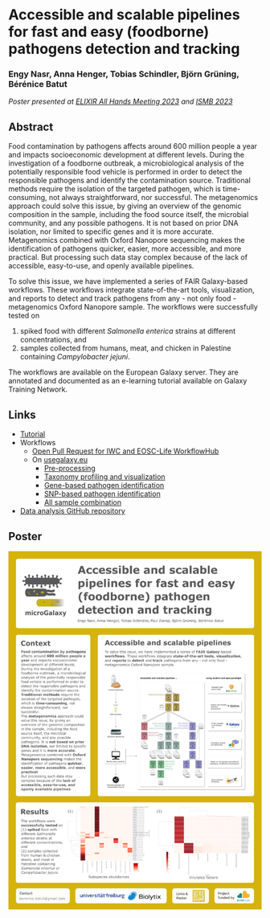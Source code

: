 Accessible and scalable pipelines for fast and easy (foodborne) pathogens detection and tracking
================================================================================================

### Engy Nasr, Anna Henger, Tobias Schindler, Björn Grüning, Bérénice Batut

*Poster presented at [ELIXIR All Hands Meeting 2023](https://elixir-europe.org/events/elixir-all-hands-2023) and [ISMB 2023](https://www.iscb.org/ismbeccb2023)*

## Abstract

Food contamination by pathogens affects around 600 million people a year and impacts socioeconomic development at different levels.
During the investigation of a foodborne outbreak, a microbiological analysis of the potentially responsible food vehicle is performed in order to detect the responsible pathogens and identify the contamination source. Traditional methods require the isolation of the targeted pathogen, which is time-consuming, not always straightforward, nor successful. The metagenomics approach could solve this issue, by giving an overview of the genomic composition in the sample, including the food source itself, the microbial community, and any possible pathogens. It is not based on prior DNA isolation, nor limited to specific genes and it is more accurate.
Metagenomics combined with Oxford Nanopore sequencing makes the identification of pathogens quicker,  easier, more accessible, and more practical. But processing such data stay complex because of the lack of accessible, easy-to-use, and openly available pipelines.

To solve this issue, we have implemented a series of FAIR Galaxy-based workflows.
These workflows integrate state-of-the-art tools, visualization, and reports to detect and track pathogens from any - not only food - metagenomics Oxford Nanopore sample.
The workflows were successfully tested on
1. spiked food with different *Salmonella enterica* strains at different concentrations, and 
2. samples collected from humans, meat, and chicken in Palestine containing *Campylobacter jejuni*.

The workflows are available on the European Galaxy server. They are annotated and documented as an e-learning tutorial available on Galaxy Training Network.

## Links

- [Tutorial](https://training.galaxyproject.org/training-material/topics/metagenomics/tutorials/pathogen-detection-from-nanopore-foodborne-data/tutorial.html)
- Workflows
    - [Open Pull Request for IWC and EOSC-Life WorkflowHub](https://github.com/galaxyproject/iwc/pull/182)
    - On [usegalaxy.eu](https://usegalaxy.eu)
        - [Pre-processing](https://usegalaxy.eu/published/workflow?id=a705370bc2c13d5c)
        - [Taxonomy profiling and visualization](https://usegalaxy.eu/published/workflow?id=10101558b211a782)
        - [Gene-based pathogen identification](https://usegalaxy.eu/published/workflow?id=585c21b7b1d864fc)
        - [SNP-based pathogen identification](https://usegalaxy.eu/published/workflow?id=09c7069ae409c362)
        - [All sample combination](https://usegalaxy.eu/published/workflow?id=c8bc4af6dd3b5d02)
- [Data analysis GitHub repository](https://github.com/EngyNasr/Foodborne-Project-Data-Analysis)

## Poster

![Poster](poster.png)
